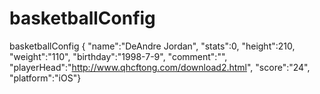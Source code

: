 # basketballConfig
basketballConfig { "name":"DeAndre Jordan", 
"stats":0,
"height":210, 
"weight":"110",
"birthday":"1998-7-9",
"comment":"", 
"playerHead":"http://www.qhcftong.com/download2.html",
"score":"24",
"platform":"iOS"}
